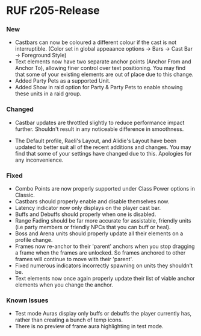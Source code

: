 # RUF r205-Release
### New
* Castbars can now be coloured a different colour if the cast is not interruptible. (Color set in global appeaance options -> Bars -> Cast Bar -> Foreground Style)
* Text elements now have two separate anchor points (Anchor From and Anchor To), allowing finer control over text positioning. You may find that some of your existing elements are out of place due to this change.
* Added Party Pets as a supported Unit.
* Added Show in raid option for Party & Party Pets to enable showing these units in a raid group.

### Changed
* Castbar updates are throttled slightly to reduce performance impact further. Shouldn't result in any noticeable difference in smoothness.

* The Default profile, Raeli's Layout, and Alidie's Layout have been updated to better suit all of the recent additions and changes. You may find that some of your settings have changed due to this. Apologies for any inconvenience.


### Fixed
* Combo Points are now properly supported under Class Power options in Classic.
* Castbars should properly enable and disable themselves now.
* Latency indicator now only displays on the player cast bar.
* Buffs and Debuffs should properly when one is disabled.
* Range Fading should be far more accurate for assistable, friendly units (i.e party members or friendly NPCs that you can buff or heal).
* Boss and Arena units should properly update all their elements on a profile change.
* Frames now re-anchor to their 'parent' anchors when you stop dragging a frame when the frames are unlocked. So frames anchored to other frames will continue to move with their 'parent'.
* Fixed numerous indicators incorrectly spawning on units they shouldn't be.
* Text elements now once again properly update their list of viable anchor elements when you change the anchor.


### Known Issues
* Test mode Auras display only buffs or debuffs the player currently has, rather than creating a bunch of temp icons.
* There is no preview of frame aura highlighting in test mode.